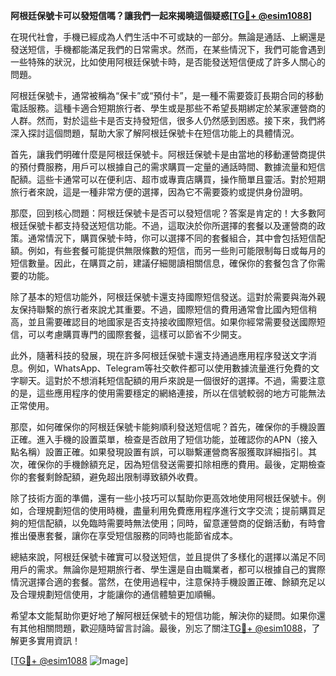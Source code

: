 **阿根廷保號卡可以發短信嗎？讓我們一起來揭曉這個疑惑[[TG💪+ @esim1088](https://t.me/s/esim1088)]**

在現代社會，手機已經成為人們生活中不可或缺的一部分。無論是通話、上網還是發送短信，手機都能滿足我們的日常需求。然而，在某些情況下，我們可能會遇到一些特殊的狀況，比如使用阿根廷保號卡時，是否能發送短信便成了許多人關心的問題。

阿根廷保號卡，通常被稱為“保卡”或“預付卡”，是一種不需要簽訂長期合同的移動電話服務。這種卡適合短期旅行者、學生或是那些不希望長期綁定於某家運營商的人群。然而，對於這些卡是否支持發短信，很多人仍然感到困惑。接下來，我們將深入探討這個問題，幫助大家了解阿根廷保號卡在短信功能上的具體情況。

首先，讓我們明確什麼是阿根廷保號卡。阿根廷保號卡是由當地的移動運營商提供的預付費服務，用戶可以根據自己的需求購買一定量的通話時間、數據流量和短信配額。這些卡通常可以在便利店、超市或專賣店購買，操作簡單且靈活。對於短期旅行者來說，這是一種非常方便的選擇，因為它不需要簽約或提供身份證明。

那麼，回到核心問題：阿根廷保號卡是否可以發短信呢？答案是肯定的！大多數阿根廷保號卡都支持發送短信功能。不過，這取決於你所選擇的套餐以及運營商的政策。通常情況下，購買保號卡時，你可以選擇不同的套餐組合，其中會包括短信配額。例如，有些套餐可能提供無限條數的短信，而另一些則可能限制每日或每月的短信數量。因此，在購買之前，建議仔細閱讀相關信息，確保你的套餐包含了你需要的功能。

除了基本的短信功能外，阿根廷保號卡還支持國際短信發送。這對於需要與海外親友保持聯繫的旅行者來說尤其重要。不過，國際短信的費用通常會比國內短信稍高，並且需要確認目的地國家是否支持接收國際短信。如果你經常需要發送國際短信，可以考慮購買專門的國際套餐，這樣可以節省不少開支。

此外，隨著科技的發展，現在許多阿根廷保號卡還支持通過應用程序發送文字消息。例如，WhatsApp、Telegram等社交軟件都可以使用數據流量進行免費的文字聊天。這對於不想消耗短信配額的用戶來說是一個很好的選擇。不過，需要注意的是，這些應用程序的使用需要穩定的網絡連接，所以在信號較弱的地方可能無法正常使用。

那麼，如何確保你的阿根廷保號卡能夠順利發送短信呢？首先，確保你的手機設置正確。進入手機的設置菜單，檢查是否啟用了短信功能，並確認你的APN（接入點名稱）設置正確。如果發現設置有誤，可以聯繫運營商客服獲取詳細指引。其次，確保你的手機餘額充足，因為短信發送需要扣除相應的費用。最後，定期檢查你的套餐剩餘配額，避免超出限制導致額外收費。

除了技術方面的準備，還有一些小技巧可以幫助你更高效地使用阿根廷保號卡。例如，合理規劃短信的使用時機，盡量利用免費應用程序進行文字交流；提前購買足夠的短信配額，以免臨時需要時無法使用；同時，留意運營商的促銷活動，有時會推出優惠套餐，讓你在享受短信服務的同時也能節省成本。

總結來說，阿根廷保號卡確實可以發送短信，並且提供了多樣化的選擇以滿足不同用戶的需求。無論你是短期旅行者、學生還是自由職業者，都可以根據自己的實際情況選擇合適的套餐。當然，在使用過程中，注意保持手機設置正確、餘額充足以及合理規劃短信使用，才能讓你的通信體驗更加順暢。

希望本文能幫助你更好地了解阿根廷保號卡的短信功能，解決你的疑問。如果你還有其他相關問題，歡迎隨時留言討論。最後，別忘了關注[TG💪+ @esim1088](https://t.me/s/esim1088)，了解更多實用資訊！

[[TG💪+ @esim1088](https://t.me/s/esim1088) ![Image](https://i.postimg.cc/4NQfJmqS/Snipaste-2025-05-13-00-14-12.png)]